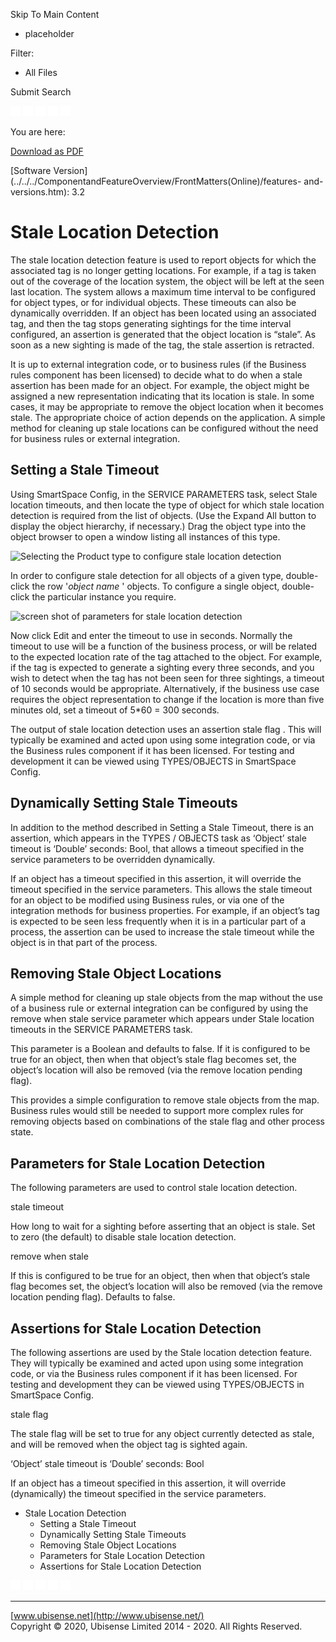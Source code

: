 

Skip To Main Content

[](../../../Home.htm)

  * placeholder

Filter:

  * All Files

Submit Search

![Navigate previous](../../../images/transparent.gif) ![Navigate
next](../../../images/transparent.gif) ![Expand
all](../../../images/transparent.gif) ![](../../../images/transparent.gif)
![Print](../../../images/transparent.gif)

You are here:

[Download as
PDF](../../../../SmartSpaceDownloads/B7GZWZS4WX9F/SmartSpaceLocRulesConfig.pdf
"link to PDF version of this content")

[Software
Version](../../../ComponentandFeatureOverview/FrontMatters\(Online\)/features-
and-versions.htm): 3.2

# Stale Location Detection

The stale location detection feature is used to report objects for which the
associated tag is no longer getting locations. For example, if a tag is taken
out of the coverage of the location system, the object will be left at the
seen last location. The system allows a maximum time interval to be configured
for object types, or for individual objects. These timeouts can also be
dynamically overridden. If an object has been located using an associated tag,
and then the tag stops generating sightings for the time interval configured,
an assertion is generated that the object location is “stale”. As soon as a
new sighting is made of the tag, the stale assertion is retracted.

It is up to external integration code, or to business rules (if the Business
rules component has been licensed) to decide what to do when a stale assertion
has been made for an object. For example, the object might be assigned a new
representation indicating that its location is stale. In some cases, it may be
appropriate to remove the object location when it becomes stale. The
appropriate choice of action depends on the application. A simple method for
cleaning up stale locations can be configured without the need for business
rules or external integration.

## Setting a Stale Timeout

Using SmartSpace Config, in the SERVICE PARAMETERS task, select Stale location
timeouts, and then locate the type of object for which stale location
detection is required from the list of objects. (Use the Expand All button to
display the object hierarchy, if necessary.) Drag the object type into the
object browser to open a window listing all instances of this type.

![Selecting the Product type to configure stale location
detection](../../../images/3_5-stale-location-detection.png)

In order to configure stale detection for all objects of a given type, double-
click the row '_object name_ ' objects. To configure a single object, double-
click the particular instance you require.

![screen shot of parameters for stale location
detection](../../../images/3_5-stale-location-detection-1.png)

Now click Edit and enter the timeout to use in seconds. Normally the timeout
to use will be a function of the business process, or will be related to the
expected location rate of the tag attached to the object. For example, if the
tag is expected to generate a sighting every three seconds, and you wish to
detect when the tag has not been seen for three sightings, a timeout of 10
seconds would be appropriate. Alternatively, if the business use case requires
the object representation to change if the location is more than five minutes
old, set a timeout of 5*60 = 300 seconds.

The output of stale location detection uses an assertion stale flag <Object>.
This will typically be examined and acted upon using some integration code, or
via the Business rules component if it has been licensed. For testing and
development it can be viewed using TYPES/OBJECTS in SmartSpace Config.

## Dynamically Setting Stale Timeouts

In addition to the method described in Setting a Stale Timeout, there is an
assertion, which appears in the TYPES / OBJECTS task as ‘Object’ stale timeout
is ‘Double’ seconds: Bool, that allows a timeout specified in the service
parameters to be overridden dynamically.

If an object has a timeout specified in this assertion, it will override the
timeout specified in the service parameters. This allows the stale timeout for
an object to be modified using Business rules, or via one of the integration
methods for business properties. For example, if an object’s tag is expected
to be seen less frequently when it is in a particular part of a process, the
assertion can be used to increase the stale timeout while the object is in
that part of the process.

## Removing Stale Object Locations

A simple method for cleaning up stale objects from the map without the use of
a business rule or external integration can be configured by using the remove
when stale service parameter which appears under Stale location timeouts in
the SERVICE PARAMETERS task.

This parameter is a Boolean and defaults to false. If it is configured to be
true for an object, then when that object’s stale flag becomes set, the
object’s location will also be removed (via the remove location pending flag).

This provides a simple configuration to remove stale objects from the map.
Business rules would still be needed to support more complex rules for
removing objects based on combinations of the stale flag and other process
state.

## Parameters for Stale Location Detection

The following parameters are used to control stale location detection.

stale timeout

How long to wait for a sighting before asserting that an object is stale. Set
to zero (the default) to disable stale location detection.

remove when stale

If this is configured to be true for an object, then when that object’s stale
flag becomes set, the object’s location will also be removed (via the remove
location pending flag). Defaults to false.

## Assertions for Stale Location Detection

The following assertions are used by the Stale location detection feature.
They will typically be examined and acted upon using some integration code, or
via the Business rules component if it has been licensed. For testing and
development they can be viewed using TYPES/OBJECTS in SmartSpace Config.

stale flag <Object>

The stale flag will be set to true for any object currently detected as stale,
and will be removed when the object tag is sighted again.

‘Object’ stale timeout is ‘Double’ seconds: Bool

If an object has a timeout specified in this assertion, it will override
(dynamically) the timeout specified in the service parameters.

  * Stale Location Detection
    * Setting a Stale Timeout
    * Dynamically Setting Stale Timeouts
    * Removing Stale Object Locations
    * Parameters for Stale Location Detection
    * Assertions for Stale Location Detection

![Navigate previous](../../../images/transparent.gif) ![Navigate
next](../../../images/transparent.gif) ![Expand
all](../../../images/transparent.gif) ![](../../../images/transparent.gif)
![Print](../../../images/transparent.gif)

* * *

[www.ubisense.net](http://www.ubisense.net/)  
Copyright © 2020, Ubisense Limited 2014 - 2020. All Rights Reserved.

